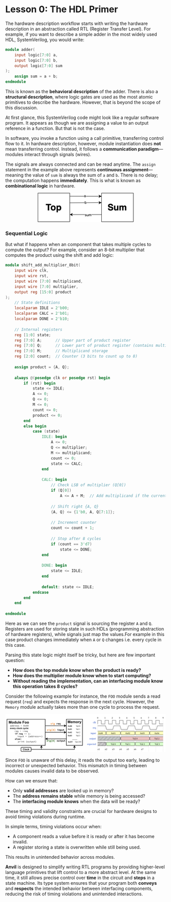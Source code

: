# Lesson 0: The HDL Primer

The hardware description workflow starts with writing the hardware description in an abstraction called RTL (Register Transfer Level). For example, if you want to describe a simple adder in the most widely used HDL, SystemVerilog, you would write:  

```verilog
module adder(
    input logic[7:0] a,
    input logic[7:0] b,
    output logic[7:0] sum
);
    assign sum = a + b;
endmodule
```

This is known as the **behavioral description** of the adder. There is also a **structural description**, where logic gates are used as the most atomic primitives to describe the hardware. However, that is beyond the scope of this discussion.  

At first glance, this SystemVerilog code might look like a regular software program. It appears as though we are assigning a value to an output reference in a function. But that is not the case.  

In software, you invoke a function using a call primitive, transferring control flow to it. In hardware description, however, module instantiation does **not** mean transferring control. Instead, it follows a **communication paradigm**—modules interact through signals (wires).  


The signals are always connected and can be read anytime. The `assign` statement in the example above represents **continuous assignment**—meaning the value of `sum` is always the sum of `a` and `b`. There is no delay; the computation happens **immediately**. This is what is known as **combinational logic** in hardware.  

<div align="center">

![](HDL_module.jpg)

</div>  

### Sequential Logic  

But what if happens when an component that takes multiple cycles to compute the output? For example, consider an 8-bit multiplier that computes the product using the shift and add logic:


```verilog
module shift_add_multiplier_8bit(
    input wire clk,
    input wire rst,
    input wire [7:0] multiplicand,
    input wire [7:0] multiplier,
    output reg [15:0] product
);
    // State definitions
    localparam IDLE = 2'b00;
    localparam CALC = 2'b01;
    localparam DONE = 2'b10;

    // Internal registers
    reg [1:0] state;
    reg [7:0] A;      // Upper part of product register
    reg [7:0] Q;      // Lower part of product register (contains multiplier)
    reg [7:0] M;      // Multiplicand storage
    reg [2:0] count;  // Counter (3 bits to count up to 8)
    
    assign product = {A, Q};

    always @(posedge clk or posedge rst) begin
        if (rst) begin
            state <= IDLE;
            A <= 0;
            Q <= 0;
            M <= 0;
            count <= 0;
            product <= 0;
        end 
        else begin
            case (state)
                IDLE: begin
                    A <= 0;
                    Q <= multiplier;
                    M <= multiplicand;
                    count <= 0;
                    state <= CALC;
                end
                
                CALC: begin
                    // Check LSB of multiplier (Q[0])
                    if (Q[0]) 
                        A <= A + M;  // Add multiplicand if the current bit is 1
                    
                    // Shift right {A, Q}
                    {A, Q} <= {1'b0, A, Q[7:1]};
                    
                    // Increment counter
                    count <= count + 1;
                    
                    // Stop after 8 cycles
                    if (count == 3'd7) 
                        state <= DONE;
                end
                
                DONE: begin
                    state <= IDLE;
                end
                
                default: state <= IDLE;
            endcase
        end
    end

endmodule
```
Here as we can see the `product` signal is sourcing the register `A` and `Q`. Registers are used for storing state in such HDLs (programming abstraction of hardware registers), while signals just map the values.For example in this case product changes immediately when `A` or `Q` changes i.e. every cycle in this case.

Parsing this state logic might itself be tricky, but here are few important question:  

- **How does the top module know when the product is ready?**  
- **How does the multiplier module know when to start computing?**  
- **Without reading the implementation, can an interfacing module know this operation takes 8 cycles?** 



Consider the following example for instance, the `FOO` module sends a read request (`req`) and expects the response in the next cycle. However, the `Memory` module actually takes more than one cycle to process the request. 

<div align="center">

![](memory.png)

</div>

Since `FOO` is unaware of this delay, it reads the output too early, leading to incorrect or unexpected behavior. This mismatch in timing between modules causes invalid data to be observed.  

How can we ensure that:  
- Only **valid addresses** are looked up in memory?  
- The **address remains stable** while memory is being accessed?  
- The **interfacing module knows** when the data will be ready?  

These timing and validity constraints are crucial for hardware designs to avoid timing violations during runtime.

In simple terms, timing violations occur when:  

- A component reads a value before it is ready or after it has become invalid.
- A register storing a state is overwritten while still being used.

This results in unintended behavior across modules.


**Anvil** is designed to simplify writing RTL programs by providing higher-level language primitives that lift control to a more abstract level. At the same time, it still allows precise control over **time** in the circuit and **steps** in a state machine. Its type system ensures that your program both **conveys** and **respects** the intended behavior between interfacing components, reducing the risk of timing violations and unintended interactions.